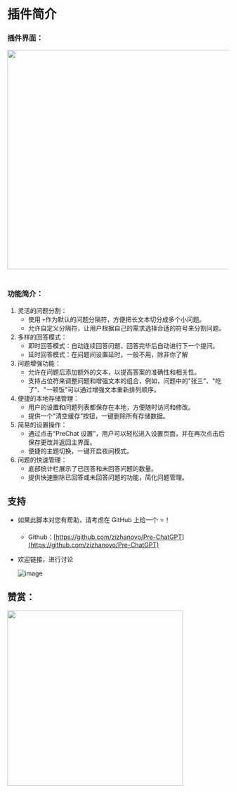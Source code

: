 # 插件简介

### 插件界面：

​<img src="https://github.com/zizhanovo/pitcure0_0/assets/132113115/1b10deb3-6f27-4c6a-b60b-9779f9488f16" width="1000" height="500">
‍

### 功能简介：

1. 灵活的问题分割：
   * 使用 `+` ​作为默认的问题分隔符，方便把长文本切分成多个小问题。
   * 允许自定义分隔符，让用户根据自己的需求选择合适的符号来分割问题。
2. 多样的回答模式：
   * 即时回答模式：自动连续回答问题，回答完毕后自动进行下一个提问。
   * 延时回答模式：在问题间设置延时，一般不用，除非你了解
3. 问题增强功能：
   * 允许在问题后添加额外的文本，以提高答案的准确性和相关性。
   * 支持占位符来调整问题和增强文本的组合，例如，问题中的"张三"、"吃了"、"一顿饭"可以通过增强文本重新排列顺序。
4. 便捷的本地存储管理：
   * 用户的设置和问题列表都保存在本地，方便随时访问和修改。
   * 提供一个“清空缓存”按钮，一键删除所有存储数据。
5. 简易的设置操作：
   * 通过点击“PreChat 设置”，用户可以轻松进入设置页面，并在再次点击后保存更改并返回主界面。
   * 便捷的主题切换，一键开启夜间模式。
6. 问题的快速管理：
   * 底部统计栏展示了已回答和未回答问题的数量。
   * 提供快速删除已回答或未回答问题的功能，简化问题管理。

## 支持

* 如果此脚本对您有帮助，请考虑在 GitHub 上给一个 ⭐！

  - Github：[https://github.com/zizhanovo/Pre-ChatGPT](https://github.com/zizhanovo/Pre-ChatGPT)

* 欢迎链接，进行讨论

  ​![image](https://github.com/zizhanovo/pitcure0_0/assets/132113115/12d8aab9-1bfe-4132-9b95-e6243f9d3b12)​

## 赞赏：

​<img src="https://github.com/zizhanovo/pitcure0_0/assets/132113115/a1ca7dcb-172c-4964-aa55-f0249e7f24fb" width="400" height="400">
